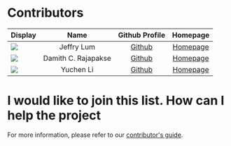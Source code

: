 # Contributors

Display | Name | Github Profile | Homepage
---|:---:|:---:|:---:
![](https://avatars0.githubusercontent.com/u/22460123?s=100) | Jeffry Lum | [Github](https://github.com/j-lum/) | [Homepage](https://se.kasugano.moe)
![](https://avatars0.githubusercontent.com/u/1673303?s=100) | Damith C. Rajapakse | [Github](https://github.com/damithc/) | [Homepage](https://www.comp.nus.edu.sg/~damithch/)
![](https://avatars0.githubusercontent.com/u/123?s=100) | Yuchen Li | [Github](https://github.com/yuchenlichuck/) | [Homepage](http://liyc.fun)


# I would like to join this list. How can I help the project

For more information, please refer to our [contributor's guide](https://oss-generic.github.io/process/).
